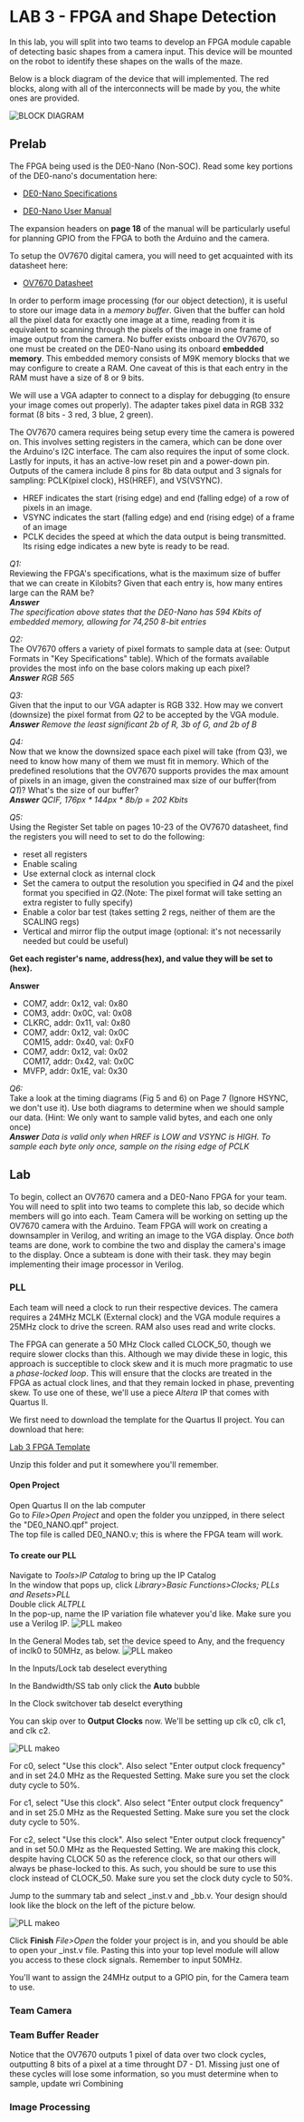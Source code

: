 # LAB 3 - FPGA and Shape Detection

In this lab, you will split into two teams to develop an FPGA module capable of detecting basic shapes from a camera input. This device will be mounted on the robot to identify these shapes on the walls of the maze.

Below is a block diagram of the device that will implemented. The red blocks, along with all of the interconnects will be made by you, the white ones are provided.    

![BLOCK DIAGRAM](images/Lab3BlockDiagram.png "Block, Lock, and Drop it")

## Prelab

The FPGA being used is the DE0-Nano (Non-SOC). Read some key portions of the DE0-nano's documentation here:

* [DE0-Nano Specifications](http://www.terasic.com.tw/cgi-bin/page/archive.pl?Language=English&CategoryNo=165&No=593&PartNo=2 "Specs")

* [DE0-Nano User Manual](http://www.ti.com/lit/ug/tidu737/tidu737.pdf "The Manual")

The expansion headers on **page 18** of the manual will be particularly useful for planning GPIO from the FPGA to both the Arduino and the camera.

To setup the OV7670 digital camera, you will need to get acquainted with its datasheet here:

* [OV7670 Datasheet](https://www.voti.nl/docs/OV7670.pdf "Camera stuff")

In order to perform image processing (for our object detection), it is useful to store our image data in a *memory buffer*. Given that the buffer can hold all the pixel data for exactly one image at a time, reading from it is equivalent to scanning through the pixels of the image in one frame of image output from the camera. No buffer exists onboard the OV7670, so one must be created on the DE0-Nano using its onboard **embedded memory**. This embedded memory consists of M9K memory blocks that we may configure to create a RAM. One caveat of this is that each entry in the RAM must have a size of 8 or 9 bits.

We will use a VGA adapter to connect to a display for debugging (to ensure your image comes out properly). The adapter takes pixel data in RGB 332 format (8 bits - 3 red, 3 blue, 2 green). 

The OV7670 camera requires being setup every time the camera is powered on. This involves setting registers in the camera, which can be done over the Arduino's I2C interface. The cam also requires the input of some clock. Lastly for inputs, it has an active-low reset pin and a power-down pin. Outputs of the camera include 8 pins for 8b data output and 3 signals for sampling: PCLK(pixel clock), HS(HREF), and VS(VSYNC).
- HREF indicates the start (rising edge) and end (falling edge) of a row of pixels in an image.
- VSYNC indicates the start (falling edge) and end (rising edge) of a frame of an image
- PCLK decides the speed at which the data output is being transmitted. Its rising edge indicates a new byte is ready to be read.

*Q1:*  
Reviewing the FPGA's specifications, what is the maximum size of buffer that we can create in Kilobits? Given that each entry is, how many entires large can the RAM be?  
***Answer***   
*The specification above states that the DE0-Nano has 594 Kbits of embedded memory, allowing for 74,250 8-bit entries*

*Q2:*  
The OV7670 offers a variety of pixel formats to sample data at (see: Output Formats in "Key Specifications" table). Which of the formats available provides the most info on the base colors making up each pixel?  
 ***Answer***
*RGB 565*

*Q3:*  
Given that the input to our VGA adapter is RGB 332. How may we convert (downsize) the pixel format from *Q2* to be accepted by the VGA module.  
 ***Answer***
*Remove the least significant 2b of R, 3b of G, and 2b of B*

*Q4:*  
Now that we know the downsized space each pixel will take (from Q3), we need to know how many of them we must fit in memory. Which of the predefined resolutions that the OV7670 supports provides the max amount of pixels in an image, given the constrained max size of our buffer(from *Q1*)? What's the size of our buffer?  
***Answer***
*QCIF,* 
*176px * 144px * 8b/p  = 202 Kbits*

*Q5:*  
Using the Register Set table on pages 10-23 of the OV7670 datasheet, find the registers you will need to set to do the following:  
- reset all registers
- Enable scaling
- Use external clock as internal clock
- Set the camera to output the resolution you specified in *Q4* and the pixel format you specified in *Q2*.(Note: The pixel format will take setting an extra register to fully specify)
- Enable a color bar test (takes setting 2 regs, neither of them are the SCALING regs)
- Vertical and mirror flip the output image (optional: it's not necessarily needed but could be useful)  

**Get each register's name, address(hex), and value they will be set to (hex).**  

**Answer**
- COM7,  addr: 0x12, val: 0x80
- COM3,  addr: 0x0C, val: 0x08
- CLKRC, addr: 0x11, val: 0x80
- COM7,  addr: 0x12, val: 0x0C  
  COM15, addr: 0x40, val: 0xF0
- COM7,  addr: 0x12, val: 0x02  
  COM17, addr: 0x42, val: 0x0C
- MVFP,  addr: 0x1E, val: 0x30

*Q6:*  
Take a look at the timing diagrams (Fig 5 and 6) on Page 7 (Ignore HSYNC, we don't use it). Use both diagrams to determine when we should sample our data. (Hint: We only want to sample valid bytes, and each one only once)  
***Answer***
*Data is valid only when HREF is LOW and VSYNC is HIGH. To sample each byte only once, sample on the rising edge of PCLK*

## Lab

To begin, collect an OV7670 camera and a DE0-Nano FPGA for your team. You will need to split into two teams to complete this lab, so decide which members will go into each. Team Camera will be working on setting up the OV7670 camera with the Arduino. Team FPGA will work on creating a downsampler in Verilog, and writing an image to the VGA display. Once *both* teams are done, work to combine the two and display the camera's image to the display. Once a subteam is done with their task. they may begin implementing their image processor in Verilog.

### PLL
Each team will need a clock to run their respective devices. The camera requires a 24MHz MCLK (External clock) and the VGA module requires a 25MHz clock to drive the screen. RAM also uses read and write clocks. 

The FPGA can generate a 50 MHz Clock called CLOCK_50, though we require slower clocks than this. Although we may divide these in logic, this approach is succeptible to clock skew and it is much more pragmatic to use a *phase-locked loop*. This will ensure that the clocks are treated in the FPGA as actual clock lines, and that they remain locked in phase, preventing skew. To use one of these, we'll use a piece *Altera* IP that comes with Quartus II.

We first need to download the template for the Quartus II project. You can download that here:

[Lab 3 FPGA Template](https://drive.google.com/drive/folders/1w2BKwgk4l5xhWbQCVZv6t9XEfV7cFpiw?usp=sharing)

Unzip this folder and put it somewhere you'll remember.

#### Open Project
 Open Quartus II on the lab computer   
 Go to *File>Open Project* and open the folder you unzipped, in there select the "DE0_NANO.qpf" project.  
 The top file is called DE0_NANO.v; this is where the FPGA team will work.  

#### To create our PLL
 Navigate to *Tools>IP Catalog* to bring up the IP Catalog  
 In the window that pops up, click *Library>Basic Functions>Clocks; PLLs and Resets>PLL*  
 Double click *ALTPLL*  
 In the pop-up, name the IP variation file whatever you'd like. Make sure you use a Verilog IP. 
![PLL makeo](images/PLL1.png "Really, go nuts")

In the General Modes tab, set the device speed to Any, and the frequency of inclk0 to 50MHz, as below.
![PLL makeo](images/PLL2.png "You'll miss these early parts of this lab")

In the Inputs/Lock tab deselect everything

In the Bandwidth/SS tab only click the **Auto** bubble

In the Clock switchover tab deselct everything

You can skip over to **Output Clocks** now. We'll be setting up clk c0, clk c1, and clk c2. 

![PLL makeo](images/PLL3.png "I thought this was supposed to be the easy part")

For c0, select "Use this clock". Also select "Enter output clock frequency" and in set 24.0 MHz as the Requested Setting. Make sure you set the clock duty cycle to 50%.

For c1, select "Use this clock". Also select "Enter output clock frequency" and in set 25.0 MHz as the Requested Setting. Make sure you set the clock duty cycle to 50%.

For c2, select "Use this clock". Also select "Enter output clock frequency" and in set 50.0 MHz as the Requested Setting. We are making this clock, despite having CLOCK 50 as the reference clock, so that our others will always be phase-locked to this. As such, you should be sure to use this clock instead of CLOCK_50. Make sure you set the clock duty cycle to 50%.

Jump to the summary tab and select <nameyouchose>_inst.v and <nameyouchose>_bb.v. Your design should look like the block on the left of the picture below.

![PLL makeo](images/PLL4.png "almost there")

Click **Finish**
*File>Open* the folder your project is in, and you should be able to open your <nameyouchose>_inst.v file. Pasting this into your top level module will allow you access to these clock signals. Remember to input 50MHz.

You'll want to assign the 24MHz output to a GPIO pin, for the Camera team to use.

### Team Camera

### Team Buffer Reader
Notice that the OV7670 outputs 1 pixel of data over two clock cycles, outputting 8 bits of a pixel at a time throught D7 - D1. Missing just one of these cycles will lose some information, so you must determine when to sample, update wri
Combining

### Image Processing



